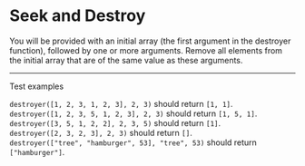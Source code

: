 # Seek and Destroy

You will be provided with an initial array (the first argument in the destroyer function), followed by one or more arguments. Remove all elements from the initial array that are of the same value as these arguments.

---

Test examples

`destroyer([1, 2, 3, 1, 2, 3], 2, 3)` should return `[1, 1]`.\
`destroyer([1, 2, 3, 5, 1, 2, 3], 2, 3)` should return `[1, 5, 1]`.\
`destroyer([3, 5, 1, 2, 2], 2, 3, 5)` should return `[1]`.\
`destroyer([2, 3, 2, 3], 2, 3)` should return `[]`.\
`destroyer(["tree", "hamburger", 53], "tree", 53)` should return `["hamburger"]`.
